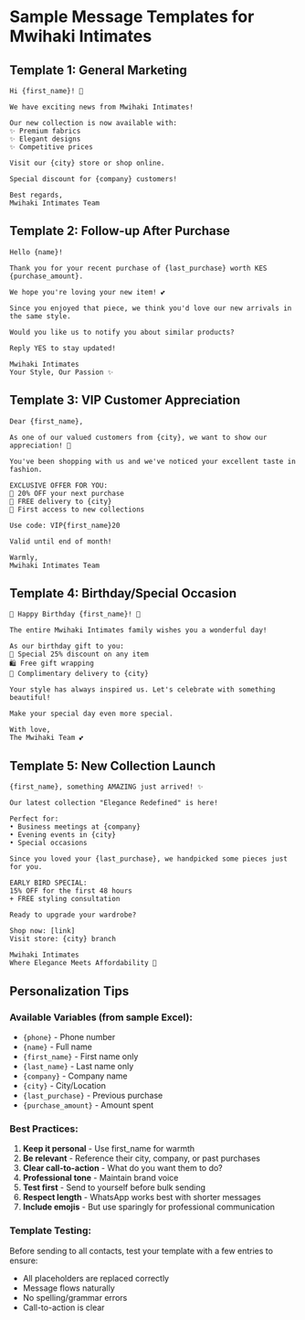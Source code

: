# Sample Message Templates for Mwihaki Intimates

## Template 1: General Marketing
```
Hi {first_name}! 👋

We have exciting news from Mwihaki Intimates!

Our new collection is now available with:
✨ Premium fabrics
✨ Elegant designs  
✨ Competitive prices

Visit our {city} store or shop online.

Special discount for {company} customers!

Best regards,
Mwihaki Intimates Team
```

## Template 2: Follow-up After Purchase
```
Hello {name}!

Thank you for your recent purchase of {last_purchase} worth KES {purchase_amount}.

We hope you're loving your new item! 💕

Since you enjoyed that piece, we think you'd love our new arrivals in the same style.

Would you like us to notify you about similar products?

Reply YES to stay updated!

Mwihaki Intimates
Your Style, Our Passion ✨
```

## Template 3: VIP Customer Appreciation
```
Dear {first_name},

As one of our valued customers from {city}, we want to show our appreciation! 🌟

You've been shopping with us and we've noticed your excellent taste in fashion.

EXCLUSIVE OFFER FOR YOU:
🎁 20% OFF your next purchase
🚚 FREE delivery to {city}
👗 First access to new collections

Use code: VIP{first_name}20

Valid until end of month!

Warmly,
Mwihaki Intimates Team
```

## Template 4: Birthday/Special Occasion
```
🎉 Happy Birthday {first_name}! 🎂

The entire Mwihaki Intimates family wishes you a wonderful day!

As our birthday gift to you:
🎁 Special 25% discount on any item
🛍️ Free gift wrapping
🚗 Complimentary delivery to {city}

Your style has always inspired us. Let's celebrate with something beautiful!

Make your special day even more special.

With love,
The Mwihaki Team 💕
```

## Template 5: New Collection Launch
```
{first_name}, something AMAZING just arrived! ✨

Our latest collection "Elegance Redefined" is here!

Perfect for:
• Business meetings at {company}
• Evening events in {city}  
• Special occasions

Since you loved your {last_purchase}, we handpicked some pieces just for you.

EARLY BIRD SPECIAL:
15% OFF for the first 48 hours
+ FREE styling consultation

Ready to upgrade your wardrobe?

Shop now: [link]
Visit store: {city} branch

Mwihaki Intimates
Where Elegance Meets Affordability 👗
```

## Personalization Tips

### Available Variables (from sample Excel):
- `{phone}` - Phone number
- `{name}` - Full name  
- `{first_name}` - First name only
- `{last_name}` - Last name only
- `{company}` - Company name
- `{city}` - City/Location
- `{last_purchase}` - Previous purchase
- `{purchase_amount}` - Amount spent

### Best Practices:
1. **Keep it personal** - Use first_name for warmth
2. **Be relevant** - Reference their city, company, or past purchases
3. **Clear call-to-action** - What do you want them to do?
4. **Professional tone** - Maintain brand voice
5. **Test first** - Send to yourself before bulk sending
6. **Respect length** - WhatsApp works best with shorter messages
7. **Include emojis** - But use sparingly for professional communication

### Template Testing:
Before sending to all contacts, test your template with a few entries to ensure:
- All placeholders are replaced correctly
- Message flows naturally
- No spelling/grammar errors
- Call-to-action is clear
